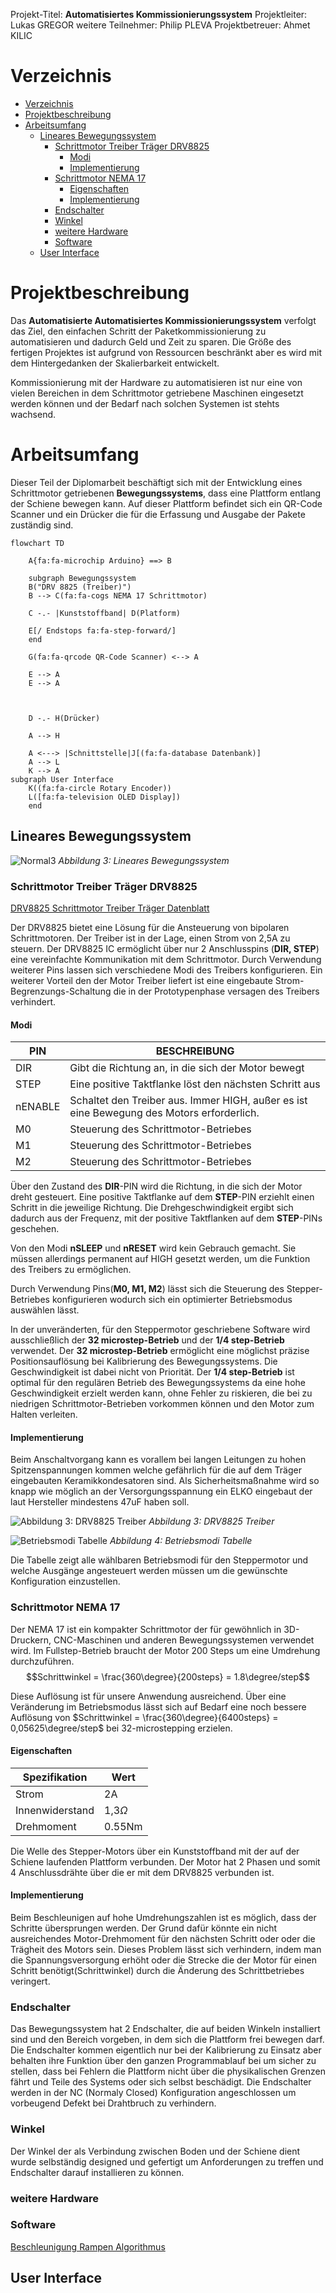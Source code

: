 

Projekt-Titel: **Automatisiertes Kommissionierungssystem**
Projektleiter: Lukas GREGOR
weitere Teilnehmer: Philip PLEVA
Projektbetreuer: Ahmet KILIC


<div class="page"/> 

# Verzeichnis

- [Verzeichnis](#verzeichnis)
- [Projektbeschreibung](#projektbeschreibung)
- [Arbeitsumfang](#arbeitsumfang)
	- [Lineares Bewegungssystem](#lineares-bewegungssystem)
		- [Schrittmotor Treiber Träger DRV8825](#schrittmotor-treiber-träger-drv8825)
			- [Modi](#modi)
			- [Implementierung](#implementierung)
		- [Schrittmotor NEMA 17](#schrittmotor-nema-17)
			- [Eigenschaften](#eigenschaften)
			- [Implementierung](#implementierung-1)
		- [Endschalter](#endschalter)
		- [Winkel](#winkel)
		- [weitere Hardware](#weitere-hardware)
		- [Software](#software)
	- [User Interface](#user-interface)


<div class="page"/> 


# Projektbeschreibung
Das **Automatisierte Automatisiertes Kommissionierungssystem** verfolgt das Ziel, den einfachen Schritt der Paketkommissionierung zu automatisieren und dadurch Geld und Zeit zu sparen. Die Größe des fertigen Projektes ist aufgrund von Ressourcen beschränkt aber es wird mit dem Hintergedanken der Skalierbarkeit entwickelt.

Kommissionierung mit der Hardware zu automatisieren ist nur eine von vielen Bereichen in dem Schrittmotor getriebene Maschinen eingesetzt werden können und der Bedarf nach solchen Systemen ist stehts wachsend.


<div class="page"/> 


# Arbeitsumfang
Dieser Teil der Diplomarbeit beschäftigt sich mit der Entwicklung eines Schrittmotor getriebenen **Bewegungssystems**, dass eine Plattform entlang der Schiene bewegen kann. Auf dieser Plattform befindet sich ein QR-Code Scanner und ein Drücker die für die Erfassung und Ausgabe der Pakete zuständig sind.


```mermaid
flowchart TD

    A{fa:fa-microchip Arduino} ==> B
    
    subgraph Bewegungssystem
	B("DRV 8825 (Treiber)")
    B --> C(fa:fa-cogs NEMA 17 Schrittmotor)

    C -.- |Kunststoffband| D(Platform)

    E[/ Endstops fa:fa-step-forward/]
    end

    G(fa:fa-qrcode QR-Code Scanner) <--> A

    E --> A
    E --> A

  

    D -.- H(Drücker)

    A --> H

    A <---> |Schnittstelle|J[(fa:fa-database Datenbank)]
	A --> L
	K --> A
subgraph User Interface
    K((fa:fa-circle Rotary Encoder))
    L([fa:fa-television OLED Display])
	end
```
<div class="page"/> 

## Lineares Bewegungssystem

![Normal3](<../Concept Art/Normal3.png>)
*Abbildung 3: Lineares Bewegungssystem*

<div class="page"/> 

### Schrittmotor Treiber Träger DRV8825
[DRV8825 Schrittmotor Treiber Träger Datenblatt](https://www.tme.eu/Document/1dd18faf1196df48619105e397146fdf/POLOLU-2133.pdf)

Der DRV8825 bietet eine Lösung für die Ansteuerung von bipolaren Schrittmotoren. Der Treiber ist in der Lage, einen Strom von 2,5A zu steuern.
Der DRV8825 IC ermöglicht über nur 2 Anschlusspins (**DIR, STEP**) eine vereinfachte Kommunikation mit dem Schrittmotor.
Durch Verwendung weiterer Pins lassen sich verschiedene Modi des Treibers konfigurieren.
Ein weiterer Vorteil den der Motor Treiber liefert ist eine eingebaute Strom-Begrenzungs-Schaltung die in der Prototypenphase versagen des Treibers verhindert. 

#### Modi
|PIN|BESCHREIBUNG|
|---|---|
|DIR|Gibt die Richtung an, in die sich der Motor bewegt|
|STEP|Eine positive Taktflanke löst den nächsten Schritt aus|
|nENABLE|Schaltet den Treiber aus. Immer HIGH, außer es ist eine Bewegung des Motors erforderlich.|
|M0|Steuerung des Schrittmotor-Betriebes|
|M1|Steuerung des Schrittmotor-Betriebes|
|M2|Steuerung des Schrittmotor-Betriebes|

Über den Zustand des **DIR**-PIN wird die Richtung, in die sich der Motor dreht gesteuert. Eine positive Taktflanke auf dem **STEP**-PIN erziehlt einen Schritt in die jeweilige Richtung. Die Drehgeschwindigkeit ergibt sich dadurch aus der Frequenz, mit der positive Taktflanken auf dem **STEP**-PINs geschehen. 

Von den Modi **nSLEEP** und **nRESET** wird kein Gebrauch gemacht. Sie müssen allerdings permanent auf HIGH gesetzt werden, um die Funktion des Treibers zu ermöglichen.

Durch Verwendung Pins(**M0, M1, M2**) lässt sich die Steuerung des Stepper-Betriebes konfigurieren wodurch sich ein optimierter Betriebsmodus auswählen lässt. 

In der unveränderten, für den Steppermotor geschriebene Software wird ausschließlich der **32 microstep-Betrieb** und der **1/4 step-Betrieb** verwendet. Der **32 microstep-Betrieb** ermöglicht eine möglichst präzise Positionsauflösung bei Kalibrierung des Bewegungssystems. Die Geschwindigkeit ist dabei nicht von Priorität.
Der **1/4 step-Betrieb** ist optimal für den regulären Betrieb des Bewegungssystems da eine hohe Geschwindigkeit erzielt werden kann, ohne Fehler zu riskieren, die bei zu niedrigen Schrittmotor-Betrieben vorkommen können und den Motor zum Halten verleiten.

#### Implementierung
Beim Anschaltvorgang kann es vorallem bei langen Leitungen zu hohen Spitzenspannungen kommen welche gefährlich für die auf dem Träger eingebauten Keramikkondesatoren sind. Als Sicherheitsmaßnahme wird so knapp wie möglich an der Versorgungsspannung ein ELKO eingebaut der laut Hersteller mindestens 47uF haben soll.

![Abbildung 3: DRV8825 Treiber](image-1.png)
*Abbildung 3: DRV8825 Treiber*

![Betriebsmodi Tabelle](image-2.png)
*Abbildung 4: Betriebsmodi Tabelle*

Die Tabelle zeigt alle wählbaren Betriebsmodi für den Steppermotor und welche Ausgänge angesteuert werden müssen um die gewünschte Konfiguration einzustellen.





### Schrittmotor NEMA 17
Der NEMA 17 ist ein kompakter Schrittmotor der für gewöhnlich in 3D-Druckern, CNC-Maschinen und anderen Bewegungssystemen verwendet wird. Im Fullstep-Betrieb braucht der Motor 200 Steps um eine Umdrehung durchzuführen. 
$$Schrittwinkel = \frac{360\degree}{200steps} = 1.8\degree/step$$

Diese Auflösung ist für unsere Anwendung ausreichend. Über eine Veränderung im Betriebsmodus lässt sich auf Bedarf eine noch bessere Auflösung von $Schrittwinkel = \frac{360\degree}{6400steps} = 0,05625\degree/step$ bei 32-microstepping erzielen.

#### Eigenschaften
| Spezifikation   | Wert        |
| --------------- | ----------- |
| Strom           | 2A          |
| Innenwiderstand | 1,3$\Omega$ |
| Drehmoment      | 0.55Nm      |

Die Welle des Stepper-Motors über ein Kunststoffband mit der auf der Schiene laufenden Plattform verbunden. Der Motor hat 2 Phasen und somit 4 Anschlussdrähte über die er mit dem DRV8825 verbunden ist. 

#### Implementierung
Beim Beschleunigen auf hohe Umdrehungszahlen ist es möglich, dass der Schritte übersprungen werden. Der Grund dafür könnte ein nicht ausreichendes Motor-Drehmoment für den nächsten Schritt oder oder die Trägheit des Motors sein. Dieses Problem lässt sich verhindern, indem man die Spannungsversorgung erhöht oder die Strecke die der Motor für einen Schritt benötigt(Schrittwinkel) durch die Änderung des Schrittbetriebes veringert.    




### Endschalter
Das Bewegungssystem hat 2 Endschalter, die auf beiden Winkeln installiert sind und den Bereich vorgeben, in dem sich die Plattform frei bewegen darf. Die Endschalter kommen eigentlich nur  bei der Kalibrierung zu Einsatz aber behalten ihre Funktion über den ganzen Programmablauf bei um sicher zu stellen, dass bei Fehlern die Plattform nicht über die physikalischen Grenzen fährt und Teile des Systems oder sich selbst beschädigt. 
Die Endschalter werden in der NC (Normaly Closed) Konfiguration angeschlossen um vorbeugend Defekt bei Drahtbruch zu verhindern.
### Winkel
Der Winkel der als Verbindung zwischen Boden und der Schiene dient wurde selbständig designed und gefertigt um Anforderungen zu treffen und Endschalter darauf installieren zu können. 

### weitere Hardware


### Software
[Beschleunigung Rampen Algorithmus](https://embdev.net/attachment/47239/LeibRamp.pdf)


## User Interface













